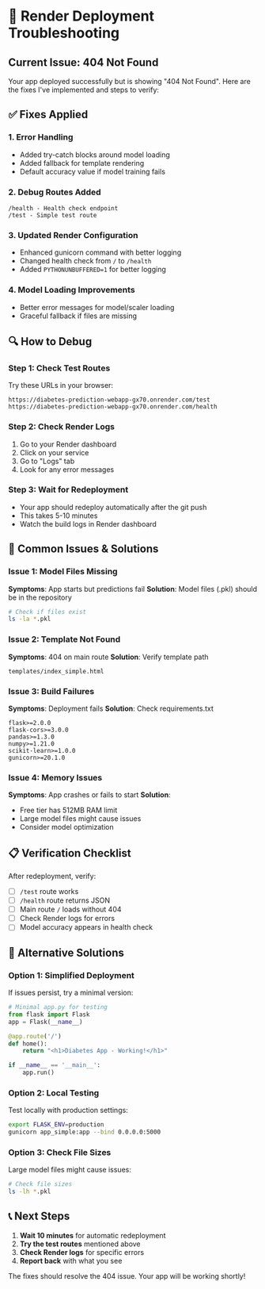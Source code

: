 # 🔧 Render Deployment Troubleshooting

## Current Issue: 404 Not Found

Your app deployed successfully but is showing "404 Not Found". Here are the fixes I've implemented and steps to verify:

## ✅ Fixes Applied

### 1. **Error Handling**
- Added try-catch blocks around model loading
- Added fallback for template rendering
- Default accuracy value if model training fails

### 2. **Debug Routes Added**
```
/health - Health check endpoint
/test - Simple test route
```

### 3. **Updated Render Configuration**
- Enhanced gunicorn command with better logging
- Changed health check from `/` to `/health`
- Added `PYTHONUNBUFFERED=1` for better logging

### 4. **Model Loading Improvements**
- Better error messages for model/scaler loading
- Graceful fallback if files are missing

## 🔍 How to Debug

### Step 1: Check Test Routes
Try these URLs in your browser:
```
https://diabetes-prediction-webapp-gx70.onrender.com/test
https://diabetes-prediction-webapp-gx70.onrender.com/health
```

### Step 2: Check Render Logs
1. Go to your Render dashboard
2. Click on your service
3. Go to "Logs" tab
4. Look for any error messages

### Step 3: Wait for Redeployment
- Your app should redeploy automatically after the git push
- This takes 5-10 minutes
- Watch the build logs in Render dashboard

## 🚨 Common Issues & Solutions

### Issue 1: Model Files Missing
**Symptoms**: App starts but predictions fail
**Solution**: Model files (.pkl) should be in the repository
```bash
# Check if files exist
ls -la *.pkl
```

### Issue 2: Template Not Found
**Symptoms**: 404 on main route
**Solution**: Verify template path
```
templates/index_simple.html
```

### Issue 3: Build Failures
**Symptoms**: Deployment fails
**Solution**: Check requirements.txt
```
flask>=2.0.0
flask-cors>=3.0.0
pandas>=1.3.0
numpy>=1.21.0
scikit-learn>=1.0.0
gunicorn>=20.1.0
```

### Issue 4: Memory Issues
**Symptoms**: App crashes or fails to start
**Solution**: 
- Free tier has 512MB RAM limit
- Large model files might cause issues
- Consider model optimization

## 📋 Verification Checklist

After redeployment, verify:
- [ ] `/test` route works
- [ ] `/health` route returns JSON
- [ ] Main route `/` loads without 404
- [ ] Check Render logs for errors
- [ ] Model accuracy appears in health check

## 🔧 Alternative Solutions

### Option 1: Simplified Deployment
If issues persist, try a minimal version:
```python
# Minimal app.py for testing
from flask import Flask
app = Flask(__name__)

@app.route('/')
def home():
    return "<h1>Diabetes App - Working!</h1>"

if __name__ == '__main__':
    app.run()
```

### Option 2: Local Testing
Test locally with production settings:
```bash
export FLASK_ENV=production
gunicorn app_simple:app --bind 0.0.0.0:5000
```

### Option 3: Check File Sizes
Large model files might cause issues:
```bash
# Check file sizes
ls -lh *.pkl
```

## 📞 Next Steps

1. **Wait 10 minutes** for automatic redeployment
2. **Try the test routes** mentioned above
3. **Check Render logs** for specific errors
4. **Report back** with what you see

The fixes should resolve the 404 issue. Your app will be working shortly!
